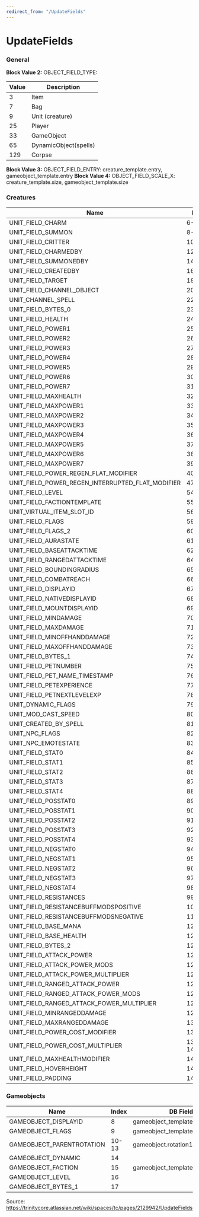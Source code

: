 ```yaml
---
redirect_from: "/UpdateFields"
---
```


# UpdateFields

### General

**Block Value 2:** OBJECT_FIELD_TYPE:

| Value | Description           |
| ----- | --------------------- |
| 3     | Item                  |
| 7     | Bag                   |
| 9     | Unit (creature)       |
| 25    | Player                |
| 33    | GameObject            |
| 65    | DynamicObject(spells) |
| 129   | Corpse                |

**Block Value 3:** OBJECT_FIELD_ENTRY: creature_template.entry, gameobject_template.entry
**Block Value 4:** OBJECT_FIELD_SCALE_X: creature_template.size, gameobject_template.size

### Creatures

| Name                                             | Index    | DB Field Name                                               |
| ------------------------------------------------ | -------- | ----------------------------------------------------------- |
| UNIT_FIELD_CHARM                                 | 6-7      |                                                             |
| UNIT_FIELD_SUMMON                                | 8-9      |                                                             |
| UNIT_FIELD_CRITTER                               | 10-11    |                                                             |
| UNIT_FIELD_CHARMEDBY                             | 12-13    |                                                             |
| UNIT_FIELD_SUMMONEDBY                            | 14-15    |                                                             |
| UNIT_FIELD_CREATEDBY                             | 16-17    |                                                             |
| UNIT_FIELD_TARGET                                | 18-19    |                                                             |
| UNIT_FIELD_CHANNEL_OBJECT                        | 20-21    |                                                             |
| UNIT_CHANNEL_SPELL                               | 22       |                                                             |
| UNIT_FIELD_BYTES_0                               | 23       |                                                             |
| UNIT_FIELD_HEALTH                                | 24       |                                                             |
| UNIT_FIELD_POWER1                                | 25       |                                                             |
| UNIT_FIELD_POWER2                                | 26       |                                                             |
| UNIT_FIELD_POWER3                                | 27       |                                                             |
| UNIT_FIELD_POWER4                                | 28       |                                                             |
| UNIT_FIELD_POWER5                                | 29       |                                                             |
| UNIT_FIELD_POWER6                                | 30       |                                                             |
| UNIT_FIELD_POWER7                                | 31       |                                                             |
| UNIT_FIELD_MAXHEALTH                             | 32       |                                                             |
| UNIT_FIELD_MAXPOWER1                             | 33       |                                                             |
| UNIT_FIELD_MAXPOWER2                             | 34       |                                                             |
| UNIT_FIELD_MAXPOWER3                             | 35       |                                                             |
| UNIT_FIELD_MAXPOWER4                             | 36       |                                                             |
| UNIT_FIELD_MAXPOWER5                             | 37       |                                                             |
| UNIT_FIELD_MAXPOWER6                             | 38       |                                                             |
| UNIT_FIELD_MAXPOWER7                             | 39       |                                                             |
| UNIT_FIELD_POWER_REGEN_FLAT_MODIFIER             | 40-46    |                                                             |
| UNIT_FIELD_POWER_REGEN_INTERRUPTED_FLAT_MODIFIER | 47-53    |                                                             |
| UNIT_FIELD_LEVEL                                 | 54       | creature_template.minlevel OR maxlevel                      |
| UNIT_FIELD_FACTIONTEMPLATE                       | 55       | creature_template.faction_X                                 |
| UNIT_VIRTUAL_ITEM_SLOT_ID                        | 56,57,58 | creature_equip_template.equipentry1,equipentry2,equipentry3 |
| UNIT_FIELD_FLAGS                                 | 59       | creature_template.unit_flags                                |
| UNIT_FIELD_FLAGS_2                               | 60       |                                                             |
| UNIT_FIELD_AURASTATE                             | 61       |                                                             |
| UNIT_FIELD_BASEATTACKTIME                        | 62-63    | creature_template.baseattacktime                            |
| UNIT_FIELD_RANGEDATTACKTIME                      | 64       | creature_template.rangedattacktime                          |
| UNIT_FIELD_BOUNDINGRADIUS                        | 65       |                                                             |
| UNIT_FIELD_COMBATREACH                           | 66       |                                                             |
| UNIT_FIELD_DISPLAYID                             | 67       | creature_template.modelidX                                  |
| UNIT_FIELD_NATIVEDISPLAYID                       | 68       | creature_template.modelidX                                  |
| UNIT_FIELD_MOUNTDISPLAYID                        | 69       |                                                             |
| UNIT_FIELD_MINDAMAGE                             | 70       | creature_template.mindmg                                    |
| UNIT_FIELD_MAXDAMAGE                             | 71       | creature_template.maxdmg                                    |
| UNIT_FIELD_MINOFFHANDDAMAGE                      | 72       |                                                             |
| UNIT_FIELD_MAXOFFHANDDAMAGE                      | 73       |                                                             |
| UNIT_FIELD_BYTES_1                               | 74       | creature_addon.bytes1                                       |
| UNIT_FIELD_PETNUMBER                             | 75       |                                                             |
| UNIT_FIELD_PET_NAME_TIMESTAMP                    | 76       |                                                             |
| UNIT_FIELD_PETEXPERIENCE                         | 77       |                                                             |
| UNIT_FIELD_PETNEXTLEVELEXP                       | 78       |                                                             |
| UNIT_DYNAMIC_FLAGS                               | 79       | creature_template.dynamicflags                              |
| UNIT_MOD_CAST_SPEED                              | 80       |                                                             |
| UNIT_CREATED_BY_SPELL                            | 81       |                                                             |
| UNIT_NPC_FLAGS                                   | 82       | creature_template.npcflags                                  |
| UNIT_NPC_EMOTESTATE                              | 83       | creature_addon.emote                                        |
| UNIT_FIELD_STAT0                                 | 84       |                                                             |
| UNIT_FIELD_STAT1                                 | 85       |                                                             |
| UNIT_FIELD_STAT2                                 | 86       |                                                             |
| UNIT_FIELD_STAT3                                 | 87       |                                                             |
| UNIT_FIELD_STAT4                                 | 88       |                                                             |
| UNIT_FIELD_POSSTAT0                              | 89       |                                                             |
| UNIT_FIELD_POSSTAT1                              | 90       |                                                             |
| UNIT_FIELD_POSSTAT2                              | 91       |                                                             |
| UNIT_FIELD_POSSTAT3                              | 92       |                                                             |
| UNIT_FIELD_POSSTAT4                              | 93       |                                                             |
| UNIT_FIELD_NEGSTAT0                              | 94       |                                                             |
| UNIT_FIELD_NEGSTAT1                              | 95       |                                                             |
| UNIT_FIELD_NEGSTAT2                              | 96       |                                                             |
| UNIT_FIELD_NEGSTAT3                              | 97       |                                                             |
| UNIT_FIELD_NEGSTAT4                              | 98       |                                                             |
| UNIT_FIELD_RESISTANCES                           | 99-105   | creature_template.resistance1,resistance2,(...)resistance6  |
| UNIT_FIELD_RESISTANCEBUFFMODSPOSITIVE            | 106      |                                                             |
| UNIT_FIELD_RESISTANCEBUFFMODSNEGATIVE            | 113      |                                                             |
| UNIT_FIELD_BASE_MANA                             | 120      |                                                             |
| UNIT_FIELD_BASE_HEALTH                           | 121      |                                                             |
| UNIT_FIELD_BYTES_2                               | 122      | creature_addon.bytes2                                       |
| UNIT_FIELD_ATTACK_POWER                          | 123      | creature_template.attackpower                               |
| UNIT_FIELD_ATTACK_POWER_MODS                     | 124      |                                                             |
| UNIT_FIELD_ATTACK_POWER_MULTIPLIER               | 125      | creature_template.dmg_multiplier                            |
| UNIT_FIELD_RANGED_ATTACK_POWER                   | 126      | creature_template.rangedattackpower                         |
| UNIT_FIELD_RANGED_ATTACK_POWER_MODS              | 127      |                                                             |
| UNIT_FIELD_RANGED_ATTACK_POWER_MULTIPLIER        | 128      |                                                             |
| UNIT_FIELD_MINRANGEDDAMAGE                       | 129      | creature_template.minrangedmg                               |
| UNIT_FIELD_MAXRANGEDDAMAGE                       | 130      | creature_template.maxrangedmg                               |
| UNIT_FIELD_POWER_COST_MODIFIER                   | 131      |                                                             |
| UNIT_FIELD_POWER_COST_MULTIPLIER                 | 138-144  |                                                             |
| UNIT_FIELD_MAXHEALTHMODIFIER                     | 145      |                                                             |
| UNIT_FIELD_HOVERHEIGHT                           | 146      | creature_template.HoverHeight                               |
| UNIT_FIELD_PADDING                               | 147      |                                                             |

### Gameobjects

| Name                      | Index | DB Field Name                             |
| ------------------------- | ----- | ----------------------------------------- |
| GAMEOBJECT_DISPLAYID      | 8     | gameobject_template.displayid             |
| GAMEOBJECT_FLAGS          | 9     | gameobject_template.flags                 |
| GAMEOBJECT_PARENTROTATION | 10-13 | gameobject.rotation1,rotation2,rotation3, |
| GAMEOBJECT_DYNAMIC        | 14    |                                           |
| GAMEOBJECT_FACTION        | 15    | gameobject_template.faction               |
| GAMEOBJECT_LEVEL          | 16    |                                           |
| GAMEOBJECT_BYTES_1        | 17    |                                           |

Source: https://trinitycore.atlassian.net/wiki/spaces/tc/pages/2129942/UpdateFields
